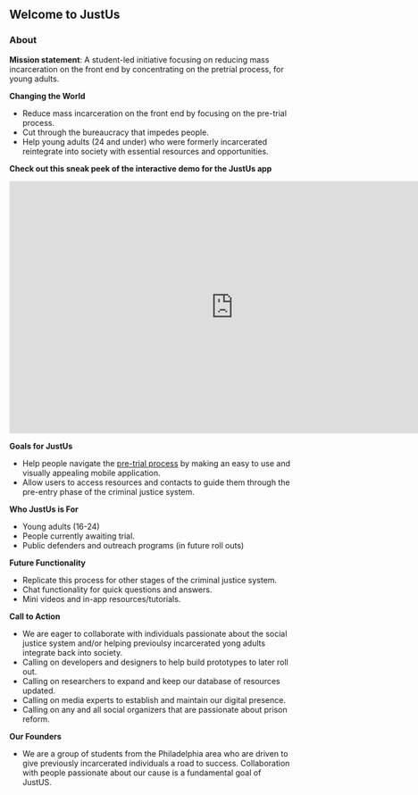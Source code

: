## Welcome to JustUs


### About

**Mission statement**: A student-led initiative focusing on reducing mass incarceration on the front end by concentrating on the pretrial process, for young adults. 

**Changing the World**
- Reduce mass incarceration on the front end by focusing on the pre-trial process.
- Cut through the bureaucracy that impedes people.
- Help young adults (24 and under) who were formerly incarcerated reintegrate into society with essential resources and opportunities.


**Check out this sneak peek of the interactive demo for the JustUs app**


<iframe style="border: 1px solid rgba(0, 0, 0, 0.1);" width="800" height="450" src="https://www.figma.com/embed?embed_host=share&url=https%3A%2F%2Fwww.figma.com%2Fproto%2FgAGvdeiZb9oPh0HncvYm7r%2FJustUs-Demo%3Fnode-id%3D2%253A2%26scaling%3Dscale-down%26page-id%3D0%253A1" allowfullscreen></iframe>

**Goals for JustUs**
- Help people navigate the [pre-trial process](https://www.americanbar.org/content/dam/aba/images/public_education/case-diagram.png) by making an easy to use and visually appealing mobile application.
- Allow users to access resources and contacts to guide them through the pre-entry phase of the criminal justice system.

**Who JustUs is For**
- Young adults (16-24)
- People currently awaiting trial.
- Public defenders and outreach programs (in future roll outs)

**Future Functionality**
- Replicate this process for other stages of the criminal justice system.
- Chat functionality for quick questions and answers.
- Mini videos and in-app resources/tutorials. 

**Call to Action**
- We are eager to collaborate with individuals passionate about the social justice system and/or helping previoulsy incarcerated yong adults integrate back into society. 
- Calling on developers and designers to help build prototypes to later roll out.
- Calling on researchers to expand and keep our database of resources updated.
- Calling on media experts to establish and maintain our digital presence. 
- Calling on any and all social organizers that are passionate about prison reform.

**Our Founders**
- We are a group of students from the Philadelphia area who are driven to give previously incarcerated individuals a road to success. Collaboration with people passionate about our cause is a fundamental goal of JustUS.  





